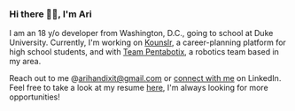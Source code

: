 ### Hi there 🙋‍♂️, I'm Ari
I am an 18 y/o developer from Washington, D.C., going to school at Duke University. Currently, I'm working on [Kounslr](https://kounslr.com), a career-planning platform for high school students, and with [Team Pentabotix](https://github.com/11001X), a robotics team based in my area. 

Reach out to me @arihandixit@gmail.com or [connect with me](https://www.linkedin.com/in/aridixit/) on LinkedIn. Feel free to take a look at my resume [here](https://docs.google.com/document/d/1CKIbgOheg4TjbaoZmWk2cPdiL8edLlnnXdGgdb1Jj-M/edit?usp=sharing), I'm always looking for more opportunities!

<!-- [![Ari's GitHub stats](https://github-readme-stats.vercel.app/api?username=ari-dixit)](https://github.com/anuraghazra/github-readme-stats) -->
